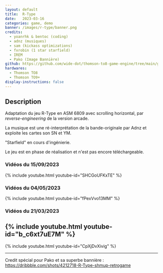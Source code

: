 ```yaml
---
layout: default
title:  R-Type
date:   2023-03-16
categories: game, demo
banner: /images/r-type/banner.png
credits:
  - yoanrhk & bentoc (coding)
  - adnz (musiques)
  - sam (kickass optimizations)
  - fxrobin (1 star starfield)
  - IREM
  - Pako (Image Bannière)
github: https://github.com/wide-dot/thomson-to8-game-engine/tree/main/game-projects/r-type
hardwares: 
  - Thomson TO8
  - Thomson TO9+
display-instructions: false
---
```

 

## Description

Adaptation du jeu R-Type en ASM 6809 avec scrolling horizontal, par *reverse-engineering* de la version arcade.

La musique est une ré-interprétation de la bande-originale par Adnz et exploite les cartes son SN et YM.

"Starfield" en cours d'ingénierie.

Le jeu est en phase de réalisation et n'est pas encore téléchargeable.

### Vidéos du 15/09/2023

{% include youtube.html youtube-id="SHCGoUFKxTE" %}
   


### Vidéos du 04/05/2023

{% include youtube.html youtube-id="fPexVvo13MM" %}
   


### Vidéos du 21/03/2023

{% include youtube.html youtube-id="b_c6xt7uE7M" %}
-
{% include youtube.html youtube-id="CpXjDvXivig" %}

---

Credit spécial pour Pako et sa superbe bannière :
<https://dribbble.com/shots/4212718-R-Type-shmup-retrogame>
							
